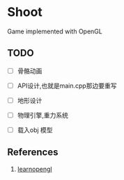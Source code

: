 # Shoot
Game implemented with OpenGL
## TODO
* [ ] 骨骼动画
* [ ] API设计,也就是main.cpp那边要重写
* [ ] 地形设计
* [ ] 物理引擎,重力系统
* [ ] 载入obj 模型


## References 
1. [learnopengl](www.learnopengl.com)